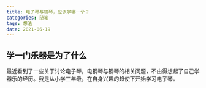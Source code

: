 ```yaml
---
title: 电子琴与钢琴，应该学哪一个？
categories: 随笔
tags: 想法
date: 2021-06-19 
---
```


## 学一门乐器是为了什么

最近看到了一些关于讨论电子琴，电钢琴与钢琴的相关问题，不由得想起了自己学器乐的经历。我是从小学三年级，在自身兴趣的趋使下开始学习电子琴。

<!--more-->